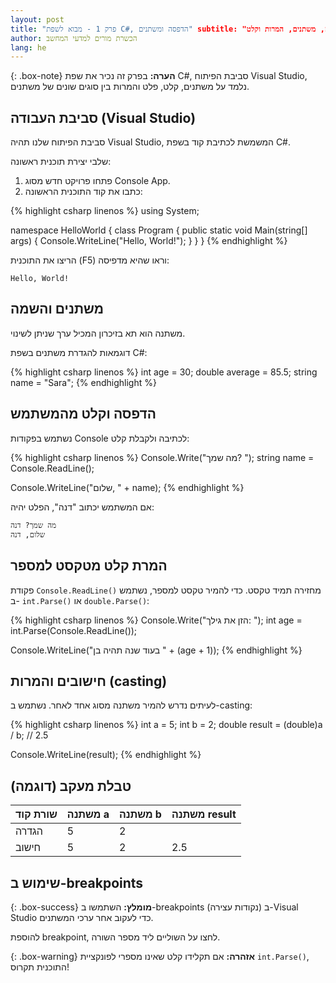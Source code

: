 ```yaml
---
layout: post 
title: "פרק 1 - מבוא לשפת C#, הדפסה ומשתנים" subtitle: "הדפסה, משתנים, המרות וקלט"
author: הכשרת מורים למדעי המחשב
lang: he
---
```


{: .box-note} **הערה:** בפרק זה נכיר את שפת C#, סביבת הפיתוח Visual Studio, נלמד על משתנים, קלט, פלט והמרות בין סוגים שונים של משתנים.

## סביבת העבודה (Visual Studio)

סביבת הפיתוח שלנו תהיה Visual Studio, המשמשת לכתיבת קוד בשפת C#.

שלבי יצירת תוכנית ראשונה:

1. פתחו פרויקט חדש מסוג Console App.
2. כתבו את קוד התוכנית הראשונה:

{% highlight csharp linenos %} using System;

namespace HelloWorld { class Program { public static void Main(string[] args) { Console.WriteLine("Hello, World!"); } } } {% endhighlight %}

הריצו את התוכנית (F5) וראו שהיא מדפיסה:

```
Hello, World!
```

## משתנים והשמה

משתנה הוא תא בזיכרון המכיל ערך שניתן לשינוי.

דוגמאות להגדרת משתנים בשפת C#:

{% highlight csharp linenos %} int age = 30; double average = 85.5; string name = "Sara"; {% endhighlight %}

## הדפסה וקלט מהמשתמש

נשתמש בפקודות Console לכתיבה ולקבלת קלט:

{% highlight csharp linenos %} Console.Write("מה שמך? "); string name = Console.ReadLine();

Console.WriteLine("שלום, " + name); {% endhighlight %}

אם המשתמש יכתוב "דנה", הפלט יהיה:

```
מה שמך? דנה
שלום, דנה
```

## המרת קלט מטקסט למספר

פקודת `Console.ReadLine()` מחזירה תמיד טקסט. כדי להמיר טקסט למספר, נשתמש ב- `int.Parse()` או `double.Parse()`:

{% highlight csharp linenos %} Console.Write("הזן את גילך: "); int age = int.Parse(Console.ReadLine());

Console.WriteLine("בעוד שנה תהיה בן " + (age + 1)); {% endhighlight %}

## חישובים והמרות (casting)

לעיתים נדרש להמיר משתנה מסוג אחד לאחר. נשתמש ב-casting:

{% highlight csharp linenos %} int a = 5; int b = 2; double result = (double)a / b; // 2.5

Console.WriteLine(result); {% endhighlight %}

## טבלת מעקב (דוגמה)

| שורת קוד | משתנה a | משתנה b | משתנה result |
| -------- | ------- | ------- | ------------ |
| הגדרה    | 5       | 2       |              |
| חישוב    | 5       | 2       | 2.5          |

## שימוש ב-breakpoints

{: .box-success} **מומלץ:** השתמשו ב-breakpoints (נקודות עצירה) ב-Visual Studio כדי לעקוב אחר ערכי המשתנים.

להוספת breakpoint, לחצו על השוליים ליד מספר השורה.



{: .box-warning} **אזהרה:** אם תקלידו קלט שאינו מספרי לפונקציית `int.Parse()`, התוכנית תקרוס!

